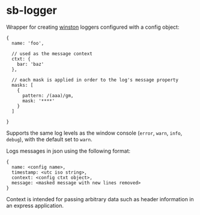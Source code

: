 # sb-logger
Wrapper for creating [winston](https://github.com/winstonjs/winston) loggers configured with a config object:

```
{
  name: 'foo',
  
  // used as the message context
  ctxt: { 
    bar: 'baz'
  },
  
  // each mask is applied in order to the log's message property
  masks: [ 
    {
      pattern: /(aaa)/gm,
      mask: '****'
    }
  ]
  
}
```

Supports the same log levels as the window console (`error`, `warn`, `info`, `debug`), with the default set to `warn`.

Logs messages in json using the following format:

```
{
  name: <config name>,
  timestamp: <utc iso string>,
  context: <config ctxt object>,
  message: <masked message with new lines removed>
}
```
Context is intended for passing arbitrary data such as header information in an express application.
